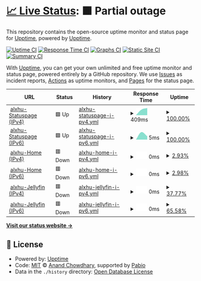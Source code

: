 # [📈 Live Status](https://status.alxhu.de): <!--live status--> **🟧 Partial outage**

This repository contains the open-source uptime monitor and status page for [Upptime](https://upptime.js.org), powered by [Upptime](https://github.com/upptime/upptime).

[![Uptime CI](https://github.com/alxhu-dev/status.alxhu.de/workflows/Uptime%20CI/badge.svg)](https://github.com/alxhu-dev/status.alxhu.de/actions?query=workflow%3A%22Uptime+CI%22)
[![Response Time CI](https://github.com/alxhu-dev/status.alxhu.de/workflows/Response%20Time%20CI/badge.svg)](https://github.com/alxhu-dev/status.alxhu.de/actions?query=workflow%3A%22Response+Time+CI%22)
[![Graphs CI](https://github.com/alxhu-dev/status.alxhu.de/workflows/Graphs%20CI/badge.svg)](https://github.com/alxhu-dev/status.alxhu.de/actions?query=workflow%3A%22Graphs+CI%22)
[![Static Site CI](https://github.com/alxhu-dev/status.alxhu.de/workflows/Static%20Site%20CI/badge.svg)](https://github.com/alxhu-dev/status.alxhu.de/actions?query=workflow%3A%22Static+Site+CI%22)
[![Summary CI](https://github.com/alxhu-dev/status.alxhu.de/workflows/Summary%20CI/badge.svg)](https://github.com/alxhu-dev/status.alxhu.de/actions?query=workflow%3A%22Summary+CI%22)

With [Upptime](https://upptime.js.org), you can get your own unlimited and free uptime monitor and status page, powered entirely by a GitHub repository. We use [Issues](https://github.com/upptime/upptime/issues) as incident reports, [Actions](https://github.com/alxhu-dev/status.alxhu.de/actions) as uptime monitors, and [Pages](https://status.alxhu.de) for the status page.

<!--start: status pages-->
<!-- This summary is generated by Upptime (https://github.com/upptime/upptime) -->
<!-- Do not edit this manually, your changes will be overwritten -->
<!-- prettier-ignore -->
| URL | Status | History | Response Time | Uptime |
| --- | ------ | ------- | ------------- | ------ |
| <img alt="" src="https://icons.duckduckgo.com/ip3/status.alxhu.de.ico" height="13"> [alxhu-Statuspage (IPv4)](https://status.alxhu.de) | 🟩 Up | [alxhu-statuspage-i-pv4.yml](https://github.com/alxhu-dev/status.alxhu.de/commits/HEAD/history/alxhu-statuspage-i-pv4.yml) | <details><summary><img alt="Response time graph" src="./graphs/alxhu-statuspage-i-pv4/response-time-week.png" height="20"> 409ms</summary><br><a href="https://status.alxhu.de/history/alxhu-statuspage-i-pv4"><img alt="Response time 409" src="https://img.shields.io/endpoint?url=https%3A%2F%2Fraw.githubusercontent.com%2Falxhu-dev%2Fstatus.alxhu.de%2FHEAD%2Fapi%2Falxhu-statuspage-i-pv4%2Fresponse-time.json"></a><br><a href="https://status.alxhu.de/history/alxhu-statuspage-i-pv4"><img alt="24-hour response time 409" src="https://img.shields.io/endpoint?url=https%3A%2F%2Fraw.githubusercontent.com%2Falxhu-dev%2Fstatus.alxhu.de%2FHEAD%2Fapi%2Falxhu-statuspage-i-pv4%2Fresponse-time-day.json"></a><br><a href="https://status.alxhu.de/history/alxhu-statuspage-i-pv4"><img alt="7-day response time 409" src="https://img.shields.io/endpoint?url=https%3A%2F%2Fraw.githubusercontent.com%2Falxhu-dev%2Fstatus.alxhu.de%2FHEAD%2Fapi%2Falxhu-statuspage-i-pv4%2Fresponse-time-week.json"></a><br><a href="https://status.alxhu.de/history/alxhu-statuspage-i-pv4"><img alt="30-day response time 409" src="https://img.shields.io/endpoint?url=https%3A%2F%2Fraw.githubusercontent.com%2Falxhu-dev%2Fstatus.alxhu.de%2FHEAD%2Fapi%2Falxhu-statuspage-i-pv4%2Fresponse-time-month.json"></a><br><a href="https://status.alxhu.de/history/alxhu-statuspage-i-pv4"><img alt="1-year response time 409" src="https://img.shields.io/endpoint?url=https%3A%2F%2Fraw.githubusercontent.com%2Falxhu-dev%2Fstatus.alxhu.de%2FHEAD%2Fapi%2Falxhu-statuspage-i-pv4%2Fresponse-time-year.json"></a></details> | <details><summary><a href="https://status.alxhu.de/history/alxhu-statuspage-i-pv4">100.00%</a></summary><a href="https://status.alxhu.de/history/alxhu-statuspage-i-pv4"><img alt="All-time uptime 100.00%" src="https://img.shields.io/endpoint?url=https%3A%2F%2Fraw.githubusercontent.com%2Falxhu-dev%2Fstatus.alxhu.de%2FHEAD%2Fapi%2Falxhu-statuspage-i-pv4%2Fuptime.json"></a><br><a href="https://status.alxhu.de/history/alxhu-statuspage-i-pv4"><img alt="24-hour uptime 100.00%" src="https://img.shields.io/endpoint?url=https%3A%2F%2Fraw.githubusercontent.com%2Falxhu-dev%2Fstatus.alxhu.de%2FHEAD%2Fapi%2Falxhu-statuspage-i-pv4%2Fuptime-day.json"></a><br><a href="https://status.alxhu.de/history/alxhu-statuspage-i-pv4"><img alt="7-day uptime 100.00%" src="https://img.shields.io/endpoint?url=https%3A%2F%2Fraw.githubusercontent.com%2Falxhu-dev%2Fstatus.alxhu.de%2FHEAD%2Fapi%2Falxhu-statuspage-i-pv4%2Fuptime-week.json"></a><br><a href="https://status.alxhu.de/history/alxhu-statuspage-i-pv4"><img alt="30-day uptime 100.00%" src="https://img.shields.io/endpoint?url=https%3A%2F%2Fraw.githubusercontent.com%2Falxhu-dev%2Fstatus.alxhu.de%2FHEAD%2Fapi%2Falxhu-statuspage-i-pv4%2Fuptime-month.json"></a><br><a href="https://status.alxhu.de/history/alxhu-statuspage-i-pv4"><img alt="1-year uptime 100.00%" src="https://img.shields.io/endpoint?url=https%3A%2F%2Fraw.githubusercontent.com%2Falxhu-dev%2Fstatus.alxhu.de%2FHEAD%2Fapi%2Falxhu-statuspage-i-pv4%2Fuptime-year.json"></a></details>
| <img alt="" src="https://icons.duckduckgo.com/ip3/status.alxhu.de.ico" height="13"> [alxhu-Statuspage (IPv6)](https://status.alxhu.de) | 🟩 Up | [alxhu-statuspage-i-pv6.yml](https://github.com/alxhu-dev/status.alxhu.de/commits/HEAD/history/alxhu-statuspage-i-pv6.yml) | <details><summary><img alt="Response time graph" src="./graphs/alxhu-statuspage-i-pv6/response-time-week.png" height="20"> 5ms</summary><br><a href="https://status.alxhu.de/history/alxhu-statuspage-i-pv6"><img alt="Response time 5" src="https://img.shields.io/endpoint?url=https%3A%2F%2Fraw.githubusercontent.com%2Falxhu-dev%2Fstatus.alxhu.de%2FHEAD%2Fapi%2Falxhu-statuspage-i-pv6%2Fresponse-time.json"></a><br><a href="https://status.alxhu.de/history/alxhu-statuspage-i-pv6"><img alt="24-hour response time 5" src="https://img.shields.io/endpoint?url=https%3A%2F%2Fraw.githubusercontent.com%2Falxhu-dev%2Fstatus.alxhu.de%2FHEAD%2Fapi%2Falxhu-statuspage-i-pv6%2Fresponse-time-day.json"></a><br><a href="https://status.alxhu.de/history/alxhu-statuspage-i-pv6"><img alt="7-day response time 5" src="https://img.shields.io/endpoint?url=https%3A%2F%2Fraw.githubusercontent.com%2Falxhu-dev%2Fstatus.alxhu.de%2FHEAD%2Fapi%2Falxhu-statuspage-i-pv6%2Fresponse-time-week.json"></a><br><a href="https://status.alxhu.de/history/alxhu-statuspage-i-pv6"><img alt="30-day response time 5" src="https://img.shields.io/endpoint?url=https%3A%2F%2Fraw.githubusercontent.com%2Falxhu-dev%2Fstatus.alxhu.de%2FHEAD%2Fapi%2Falxhu-statuspage-i-pv6%2Fresponse-time-month.json"></a><br><a href="https://status.alxhu.de/history/alxhu-statuspage-i-pv6"><img alt="1-year response time 5" src="https://img.shields.io/endpoint?url=https%3A%2F%2Fraw.githubusercontent.com%2Falxhu-dev%2Fstatus.alxhu.de%2FHEAD%2Fapi%2Falxhu-statuspage-i-pv6%2Fresponse-time-year.json"></a></details> | <details><summary><a href="https://status.alxhu.de/history/alxhu-statuspage-i-pv6">100.00%</a></summary><a href="https://status.alxhu.de/history/alxhu-statuspage-i-pv6"><img alt="All-time uptime 100.00%" src="https://img.shields.io/endpoint?url=https%3A%2F%2Fraw.githubusercontent.com%2Falxhu-dev%2Fstatus.alxhu.de%2FHEAD%2Fapi%2Falxhu-statuspage-i-pv6%2Fuptime.json"></a><br><a href="https://status.alxhu.de/history/alxhu-statuspage-i-pv6"><img alt="24-hour uptime 100.00%" src="https://img.shields.io/endpoint?url=https%3A%2F%2Fraw.githubusercontent.com%2Falxhu-dev%2Fstatus.alxhu.de%2FHEAD%2Fapi%2Falxhu-statuspage-i-pv6%2Fuptime-day.json"></a><br><a href="https://status.alxhu.de/history/alxhu-statuspage-i-pv6"><img alt="7-day uptime 100.00%" src="https://img.shields.io/endpoint?url=https%3A%2F%2Fraw.githubusercontent.com%2Falxhu-dev%2Fstatus.alxhu.de%2FHEAD%2Fapi%2Falxhu-statuspage-i-pv6%2Fuptime-week.json"></a><br><a href="https://status.alxhu.de/history/alxhu-statuspage-i-pv6"><img alt="30-day uptime 100.00%" src="https://img.shields.io/endpoint?url=https%3A%2F%2Fraw.githubusercontent.com%2Falxhu-dev%2Fstatus.alxhu.de%2FHEAD%2Fapi%2Falxhu-statuspage-i-pv6%2Fuptime-month.json"></a><br><a href="https://status.alxhu.de/history/alxhu-statuspage-i-pv6"><img alt="1-year uptime 100.00%" src="https://img.shields.io/endpoint?url=https%3A%2F%2Fraw.githubusercontent.com%2Falxhu-dev%2Fstatus.alxhu.de%2FHEAD%2Fapi%2Falxhu-statuspage-i-pv6%2Fuptime-year.json"></a></details>
| <img alt="" src="https://icons.duckduckgo.com/ip3/home.alxhu.de.ico" height="13"> [alxhu-Home (IPv4)](https://home.alxhu.de) | 🟥 Down | [alxhu-home-i-pv4.yml](https://github.com/alxhu-dev/status.alxhu.de/commits/HEAD/history/alxhu-home-i-pv4.yml) | <details><summary><img alt="Response time graph" src="./graphs/alxhu-home-i-pv4/response-time-week.png" height="20"> 0ms</summary><br><a href="https://status.alxhu.de/history/alxhu-home-i-pv4"><img alt="Response time 0" src="https://img.shields.io/endpoint?url=https%3A%2F%2Fraw.githubusercontent.com%2Falxhu-dev%2Fstatus.alxhu.de%2FHEAD%2Fapi%2Falxhu-home-i-pv4%2Fresponse-time.json"></a><br><a href="https://status.alxhu.de/history/alxhu-home-i-pv4"><img alt="24-hour response time 0" src="https://img.shields.io/endpoint?url=https%3A%2F%2Fraw.githubusercontent.com%2Falxhu-dev%2Fstatus.alxhu.de%2FHEAD%2Fapi%2Falxhu-home-i-pv4%2Fresponse-time-day.json"></a><br><a href="https://status.alxhu.de/history/alxhu-home-i-pv4"><img alt="7-day response time 0" src="https://img.shields.io/endpoint?url=https%3A%2F%2Fraw.githubusercontent.com%2Falxhu-dev%2Fstatus.alxhu.de%2FHEAD%2Fapi%2Falxhu-home-i-pv4%2Fresponse-time-week.json"></a><br><a href="https://status.alxhu.de/history/alxhu-home-i-pv4"><img alt="30-day response time 0" src="https://img.shields.io/endpoint?url=https%3A%2F%2Fraw.githubusercontent.com%2Falxhu-dev%2Fstatus.alxhu.de%2FHEAD%2Fapi%2Falxhu-home-i-pv4%2Fresponse-time-month.json"></a><br><a href="https://status.alxhu.de/history/alxhu-home-i-pv4"><img alt="1-year response time 0" src="https://img.shields.io/endpoint?url=https%3A%2F%2Fraw.githubusercontent.com%2Falxhu-dev%2Fstatus.alxhu.de%2FHEAD%2Fapi%2Falxhu-home-i-pv4%2Fresponse-time-year.json"></a></details> | <details><summary><a href="https://status.alxhu.de/history/alxhu-home-i-pv4">2.93%</a></summary><a href="https://status.alxhu.de/history/alxhu-home-i-pv4"><img alt="All-time uptime 2.93%" src="https://img.shields.io/endpoint?url=https%3A%2F%2Fraw.githubusercontent.com%2Falxhu-dev%2Fstatus.alxhu.de%2FHEAD%2Fapi%2Falxhu-home-i-pv4%2Fuptime.json"></a><br><a href="https://status.alxhu.de/history/alxhu-home-i-pv4"><img alt="24-hour uptime 2.93%" src="https://img.shields.io/endpoint?url=https%3A%2F%2Fraw.githubusercontent.com%2Falxhu-dev%2Fstatus.alxhu.de%2FHEAD%2Fapi%2Falxhu-home-i-pv4%2Fuptime-day.json"></a><br><a href="https://status.alxhu.de/history/alxhu-home-i-pv4"><img alt="7-day uptime 2.93%" src="https://img.shields.io/endpoint?url=https%3A%2F%2Fraw.githubusercontent.com%2Falxhu-dev%2Fstatus.alxhu.de%2FHEAD%2Fapi%2Falxhu-home-i-pv4%2Fuptime-week.json"></a><br><a href="https://status.alxhu.de/history/alxhu-home-i-pv4"><img alt="30-day uptime 2.93%" src="https://img.shields.io/endpoint?url=https%3A%2F%2Fraw.githubusercontent.com%2Falxhu-dev%2Fstatus.alxhu.de%2FHEAD%2Fapi%2Falxhu-home-i-pv4%2Fuptime-month.json"></a><br><a href="https://status.alxhu.de/history/alxhu-home-i-pv4"><img alt="1-year uptime 2.93%" src="https://img.shields.io/endpoint?url=https%3A%2F%2Fraw.githubusercontent.com%2Falxhu-dev%2Fstatus.alxhu.de%2FHEAD%2Fapi%2Falxhu-home-i-pv4%2Fuptime-year.json"></a></details>
| <img alt="" src="https://icons.duckduckgo.com/ip3/home.alxhu.de.ico" height="13"> [alxhu-Home (IPv6)](https://home.alxhu.de) | 🟥 Down | [alxhu-home-i-pv6.yml](https://github.com/alxhu-dev/status.alxhu.de/commits/HEAD/history/alxhu-home-i-pv6.yml) | <details><summary><img alt="Response time graph" src="./graphs/alxhu-home-i-pv6/response-time-week.png" height="20"> 0ms</summary><br><a href="https://status.alxhu.de/history/alxhu-home-i-pv6"><img alt="Response time 0" src="https://img.shields.io/endpoint?url=https%3A%2F%2Fraw.githubusercontent.com%2Falxhu-dev%2Fstatus.alxhu.de%2FHEAD%2Fapi%2Falxhu-home-i-pv6%2Fresponse-time.json"></a><br><a href="https://status.alxhu.de/history/alxhu-home-i-pv6"><img alt="24-hour response time 0" src="https://img.shields.io/endpoint?url=https%3A%2F%2Fraw.githubusercontent.com%2Falxhu-dev%2Fstatus.alxhu.de%2FHEAD%2Fapi%2Falxhu-home-i-pv6%2Fresponse-time-day.json"></a><br><a href="https://status.alxhu.de/history/alxhu-home-i-pv6"><img alt="7-day response time 0" src="https://img.shields.io/endpoint?url=https%3A%2F%2Fraw.githubusercontent.com%2Falxhu-dev%2Fstatus.alxhu.de%2FHEAD%2Fapi%2Falxhu-home-i-pv6%2Fresponse-time-week.json"></a><br><a href="https://status.alxhu.de/history/alxhu-home-i-pv6"><img alt="30-day response time 0" src="https://img.shields.io/endpoint?url=https%3A%2F%2Fraw.githubusercontent.com%2Falxhu-dev%2Fstatus.alxhu.de%2FHEAD%2Fapi%2Falxhu-home-i-pv6%2Fresponse-time-month.json"></a><br><a href="https://status.alxhu.de/history/alxhu-home-i-pv6"><img alt="1-year response time 0" src="https://img.shields.io/endpoint?url=https%3A%2F%2Fraw.githubusercontent.com%2Falxhu-dev%2Fstatus.alxhu.de%2FHEAD%2Fapi%2Falxhu-home-i-pv6%2Fresponse-time-year.json"></a></details> | <details><summary><a href="https://status.alxhu.de/history/alxhu-home-i-pv6">2.98%</a></summary><a href="https://status.alxhu.de/history/alxhu-home-i-pv6"><img alt="All-time uptime 2.98%" src="https://img.shields.io/endpoint?url=https%3A%2F%2Fraw.githubusercontent.com%2Falxhu-dev%2Fstatus.alxhu.de%2FHEAD%2Fapi%2Falxhu-home-i-pv6%2Fuptime.json"></a><br><a href="https://status.alxhu.de/history/alxhu-home-i-pv6"><img alt="24-hour uptime 2.98%" src="https://img.shields.io/endpoint?url=https%3A%2F%2Fraw.githubusercontent.com%2Falxhu-dev%2Fstatus.alxhu.de%2FHEAD%2Fapi%2Falxhu-home-i-pv6%2Fuptime-day.json"></a><br><a href="https://status.alxhu.de/history/alxhu-home-i-pv6"><img alt="7-day uptime 2.98%" src="https://img.shields.io/endpoint?url=https%3A%2F%2Fraw.githubusercontent.com%2Falxhu-dev%2Fstatus.alxhu.de%2FHEAD%2Fapi%2Falxhu-home-i-pv6%2Fuptime-week.json"></a><br><a href="https://status.alxhu.de/history/alxhu-home-i-pv6"><img alt="30-day uptime 2.98%" src="https://img.shields.io/endpoint?url=https%3A%2F%2Fraw.githubusercontent.com%2Falxhu-dev%2Fstatus.alxhu.de%2FHEAD%2Fapi%2Falxhu-home-i-pv6%2Fuptime-month.json"></a><br><a href="https://status.alxhu.de/history/alxhu-home-i-pv6"><img alt="1-year uptime 2.98%" src="https://img.shields.io/endpoint?url=https%3A%2F%2Fraw.githubusercontent.com%2Falxhu-dev%2Fstatus.alxhu.de%2FHEAD%2Fapi%2Falxhu-home-i-pv6%2Fuptime-year.json"></a></details>
| <img alt="" src="https://icons.duckduckgo.com/ip3/jellyfin.home.alxhu.de.ico" height="13"> [alxhu-Jellyfin (IPv4)](https://jellyfin.home.alxhu.de) | 🟥 Down | [alxhu-jellyfin-i-pv4.yml](https://github.com/alxhu-dev/status.alxhu.de/commits/HEAD/history/alxhu-jellyfin-i-pv4.yml) | <details><summary><img alt="Response time graph" src="./graphs/alxhu-jellyfin-i-pv4/response-time-week.png" height="20"> 0ms</summary><br><a href="https://status.alxhu.de/history/alxhu-jellyfin-i-pv4"><img alt="Response time 0" src="https://img.shields.io/endpoint?url=https%3A%2F%2Fraw.githubusercontent.com%2Falxhu-dev%2Fstatus.alxhu.de%2FHEAD%2Fapi%2Falxhu-jellyfin-i-pv4%2Fresponse-time.json"></a><br><a href="https://status.alxhu.de/history/alxhu-jellyfin-i-pv4"><img alt="24-hour response time 0" src="https://img.shields.io/endpoint?url=https%3A%2F%2Fraw.githubusercontent.com%2Falxhu-dev%2Fstatus.alxhu.de%2FHEAD%2Fapi%2Falxhu-jellyfin-i-pv4%2Fresponse-time-day.json"></a><br><a href="https://status.alxhu.de/history/alxhu-jellyfin-i-pv4"><img alt="7-day response time 0" src="https://img.shields.io/endpoint?url=https%3A%2F%2Fraw.githubusercontent.com%2Falxhu-dev%2Fstatus.alxhu.de%2FHEAD%2Fapi%2Falxhu-jellyfin-i-pv4%2Fresponse-time-week.json"></a><br><a href="https://status.alxhu.de/history/alxhu-jellyfin-i-pv4"><img alt="30-day response time 0" src="https://img.shields.io/endpoint?url=https%3A%2F%2Fraw.githubusercontent.com%2Falxhu-dev%2Fstatus.alxhu.de%2FHEAD%2Fapi%2Falxhu-jellyfin-i-pv4%2Fresponse-time-month.json"></a><br><a href="https://status.alxhu.de/history/alxhu-jellyfin-i-pv4"><img alt="1-year response time 0" src="https://img.shields.io/endpoint?url=https%3A%2F%2Fraw.githubusercontent.com%2Falxhu-dev%2Fstatus.alxhu.de%2FHEAD%2Fapi%2Falxhu-jellyfin-i-pv4%2Fresponse-time-year.json"></a></details> | <details><summary><a href="https://status.alxhu.de/history/alxhu-jellyfin-i-pv4">37.77%</a></summary><a href="https://status.alxhu.de/history/alxhu-jellyfin-i-pv4"><img alt="All-time uptime 37.77%" src="https://img.shields.io/endpoint?url=https%3A%2F%2Fraw.githubusercontent.com%2Falxhu-dev%2Fstatus.alxhu.de%2FHEAD%2Fapi%2Falxhu-jellyfin-i-pv4%2Fuptime.json"></a><br><a href="https://status.alxhu.de/history/alxhu-jellyfin-i-pv4"><img alt="24-hour uptime 37.77%" src="https://img.shields.io/endpoint?url=https%3A%2F%2Fraw.githubusercontent.com%2Falxhu-dev%2Fstatus.alxhu.de%2FHEAD%2Fapi%2Falxhu-jellyfin-i-pv4%2Fuptime-day.json"></a><br><a href="https://status.alxhu.de/history/alxhu-jellyfin-i-pv4"><img alt="7-day uptime 37.77%" src="https://img.shields.io/endpoint?url=https%3A%2F%2Fraw.githubusercontent.com%2Falxhu-dev%2Fstatus.alxhu.de%2FHEAD%2Fapi%2Falxhu-jellyfin-i-pv4%2Fuptime-week.json"></a><br><a href="https://status.alxhu.de/history/alxhu-jellyfin-i-pv4"><img alt="30-day uptime 37.77%" src="https://img.shields.io/endpoint?url=https%3A%2F%2Fraw.githubusercontent.com%2Falxhu-dev%2Fstatus.alxhu.de%2FHEAD%2Fapi%2Falxhu-jellyfin-i-pv4%2Fuptime-month.json"></a><br><a href="https://status.alxhu.de/history/alxhu-jellyfin-i-pv4"><img alt="1-year uptime 37.77%" src="https://img.shields.io/endpoint?url=https%3A%2F%2Fraw.githubusercontent.com%2Falxhu-dev%2Fstatus.alxhu.de%2FHEAD%2Fapi%2Falxhu-jellyfin-i-pv4%2Fuptime-year.json"></a></details>
| <img alt="" src="https://icons.duckduckgo.com/ip3/jellyfin.home.alxhu.de.ico" height="13"> [alxhu-Jellyfin (IPv6)](https://jellyfin.home.alxhu.de) | 🟥 Down | [alxhu-jellyfin-i-pv6.yml](https://github.com/alxhu-dev/status.alxhu.de/commits/HEAD/history/alxhu-jellyfin-i-pv6.yml) | <details><summary><img alt="Response time graph" src="./graphs/alxhu-jellyfin-i-pv6/response-time-week.png" height="20"> 0ms</summary><br><a href="https://status.alxhu.de/history/alxhu-jellyfin-i-pv6"><img alt="Response time 0" src="https://img.shields.io/endpoint?url=https%3A%2F%2Fraw.githubusercontent.com%2Falxhu-dev%2Fstatus.alxhu.de%2FHEAD%2Fapi%2Falxhu-jellyfin-i-pv6%2Fresponse-time.json"></a><br><a href="https://status.alxhu.de/history/alxhu-jellyfin-i-pv6"><img alt="24-hour response time 0" src="https://img.shields.io/endpoint?url=https%3A%2F%2Fraw.githubusercontent.com%2Falxhu-dev%2Fstatus.alxhu.de%2FHEAD%2Fapi%2Falxhu-jellyfin-i-pv6%2Fresponse-time-day.json"></a><br><a href="https://status.alxhu.de/history/alxhu-jellyfin-i-pv6"><img alt="7-day response time 0" src="https://img.shields.io/endpoint?url=https%3A%2F%2Fraw.githubusercontent.com%2Falxhu-dev%2Fstatus.alxhu.de%2FHEAD%2Fapi%2Falxhu-jellyfin-i-pv6%2Fresponse-time-week.json"></a><br><a href="https://status.alxhu.de/history/alxhu-jellyfin-i-pv6"><img alt="30-day response time 0" src="https://img.shields.io/endpoint?url=https%3A%2F%2Fraw.githubusercontent.com%2Falxhu-dev%2Fstatus.alxhu.de%2FHEAD%2Fapi%2Falxhu-jellyfin-i-pv6%2Fresponse-time-month.json"></a><br><a href="https://status.alxhu.de/history/alxhu-jellyfin-i-pv6"><img alt="1-year response time 0" src="https://img.shields.io/endpoint?url=https%3A%2F%2Fraw.githubusercontent.com%2Falxhu-dev%2Fstatus.alxhu.de%2FHEAD%2Fapi%2Falxhu-jellyfin-i-pv6%2Fresponse-time-year.json"></a></details> | <details><summary><a href="https://status.alxhu.de/history/alxhu-jellyfin-i-pv6">65.58%</a></summary><a href="https://status.alxhu.de/history/alxhu-jellyfin-i-pv6"><img alt="All-time uptime 65.58%" src="https://img.shields.io/endpoint?url=https%3A%2F%2Fraw.githubusercontent.com%2Falxhu-dev%2Fstatus.alxhu.de%2FHEAD%2Fapi%2Falxhu-jellyfin-i-pv6%2Fuptime.json"></a><br><a href="https://status.alxhu.de/history/alxhu-jellyfin-i-pv6"><img alt="24-hour uptime 65.58%" src="https://img.shields.io/endpoint?url=https%3A%2F%2Fraw.githubusercontent.com%2Falxhu-dev%2Fstatus.alxhu.de%2FHEAD%2Fapi%2Falxhu-jellyfin-i-pv6%2Fuptime-day.json"></a><br><a href="https://status.alxhu.de/history/alxhu-jellyfin-i-pv6"><img alt="7-day uptime 65.58%" src="https://img.shields.io/endpoint?url=https%3A%2F%2Fraw.githubusercontent.com%2Falxhu-dev%2Fstatus.alxhu.de%2FHEAD%2Fapi%2Falxhu-jellyfin-i-pv6%2Fuptime-week.json"></a><br><a href="https://status.alxhu.de/history/alxhu-jellyfin-i-pv6"><img alt="30-day uptime 65.58%" src="https://img.shields.io/endpoint?url=https%3A%2F%2Fraw.githubusercontent.com%2Falxhu-dev%2Fstatus.alxhu.de%2FHEAD%2Fapi%2Falxhu-jellyfin-i-pv6%2Fuptime-month.json"></a><br><a href="https://status.alxhu.de/history/alxhu-jellyfin-i-pv6"><img alt="1-year uptime 65.58%" src="https://img.shields.io/endpoint?url=https%3A%2F%2Fraw.githubusercontent.com%2Falxhu-dev%2Fstatus.alxhu.de%2FHEAD%2Fapi%2Falxhu-jellyfin-i-pv6%2Fuptime-year.json"></a></details>

<!--end: status pages-->

[**Visit our status website →**](https://status.alxhu.de)

## 📄 License

- Powered by: [Upptime](https://github.com/upptime/upptime)
- Code: [MIT](./LICENSE) © [Anand Chowdhary](https://anandchowdhary.com), supported by [Pabio](https://pabio.com)
- Data in the `./history` directory: [Open Database License](https://opendatacommons.org/licenses/odbl/1-0/)
